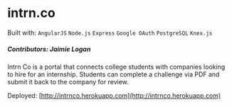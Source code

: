 # intrn.co

Built with: `AngularJS` `Node.js` `Express` `Google OAuth`  `PostgreSQL` `Knex.js`  

##### Contributors: Jaimie Logan

Intrn Co is a portal that connects college students with companies looking to hire for an internship. Students can complete a challenge via PDF and submit it back to the company for review.  

Deployed: [http://intrnco.herokuapp.com](http://intrnco.herokuapp.com)  
